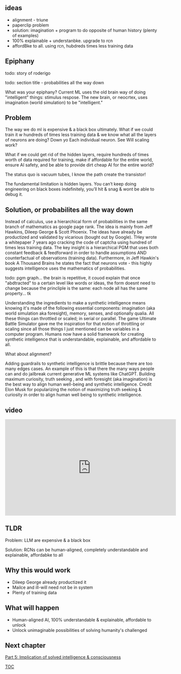 
## ideas
- alignment - triune
- paperclip problem
- solution: imagination + program to do opposite of human history (plenty of examples)
- 100% explainable + understanbke. upgrade to rcn
- affordBke to all. using rcn, hubdreds times less training data


## Epiphany
 todo: story of roderigo

 todo: section title - probabilities all the way down

What was your epiphany? Current ML uses the old brain way of doing "intelligent" things: stimulus respose. The new brain, or neocrtex, uses imagination (world simulation) to be "intelligent."


## Problem
The way we do ml is expensive & a black box ultimately. What if we could train it w hundreds of times less training data & we know what all the layers of neurons are doing? Down yo Each individual neuron. See Will scaling work?

What if we could get rid of the hidden layers, require hundreds of times worth of data required for training, make if affordable for the entire world, ensure AI safety, and be able to provide dirt cheap AI for the entire world?

The status quo is vacuum tubes, I know the path create the transistor!

The fundamental limitation is hidden layers. You can’t keep doing engineering on black boxes indefinitely, you’ll hit & snag & wont be able to debug it.


## Solution, or probabilites all the way down

Instead of calculus, use a hierarchical form of probabilities in the same branch of mathematics as google page rank. The idea is mainly from Jeff Hawkins, Dileep George & Scott Phoenix. The ideas have already be productized and validated by vicarious (bought out by Google). THey wrote a whitepaper 7 years ago cracking the code of captcha using hundred of times less training data. The key insight is a hierarchical PGM that uses both constant feedback & feedforward in order to handle assumptions AND counterfactual of observations (training data). Furthermore, in Jeff Hawkin's book A Thousand Brains he states the fact that neurons vote - this highly suggests intelligence uses the mathematics of probabilities.

todo: pgm graph... the brain is repetitive, it couod explain that once "abdtracted" to a certain level like words or ideas, the form doesnt need to change because the princliple is the same: each node all has the same property... tk

Understanding the ingredients to make a synthetic intelligence means knowing it's made of the following essential components: imagination (aka world simulation aka foresight), memory, senses, and optionally qualia. All these things can throttled or scaled; in serial or parallel. The game Ultimate Battle Simulator gave me the inspiration for that notion of throttling or scaling since all those things I just mentioned can be variables in a computer program. Humans now have a solid framework for creating synthetic intelligence that is understandable, explainable, and affordable to all.

What about alignment?

Adding guardrails to synthetic intelligence is brittle because there are too many edges cases. An example of this is that there the many ways people can and do jailbreak current generative ML systems like ChatGPT. Building maximum curiosity, truth seeking , and with foresight (aka imagination) is the best way to align human well-being and synthetic intelligence. Credit Elon Musk for popularizing the notion of maximizing truth seeking & curiosity in order to align human well being to synthetic intelligence.

## video
<iframe width="560" height="315" src="https://www.youtube.com/embed/JNepghYjlc4" frameborder="0" allow="autoplay; encrypted-media" allowfullscreen></iframe>

## TLDR
Problem: LLM are expensive & a black box

Solution: RCNs can be human-aligned, completely understandable and explainable, affordabke to all

## Why this would work
- Dileep George already productized it
- Mailce and ill-will need not be in system
- Plenty of training data

## What will happen
- Human-aligned AI, 100% understandable & explainable, affordable to unlock
- Unlock unimaginable possibilities of solving humanity's challenged

## Next chapter
[Part 5: Implication of solved intelligence & consciousness](Part5-implications-of-solved-intelligence.md)

[TOC](https://pebreo.github.io/)

